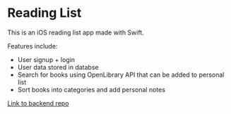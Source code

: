 # Reading List

This is an iOS reading list app made with Swift.

Features include:

- User signup + login
- User data stored in databse
- Search for books using OpenLibrary API that can be added to personal list
- Sort books into categories and add personal notes

[Link to backend repo](https://github.com/tcbarzyk/reading-list-backend)
